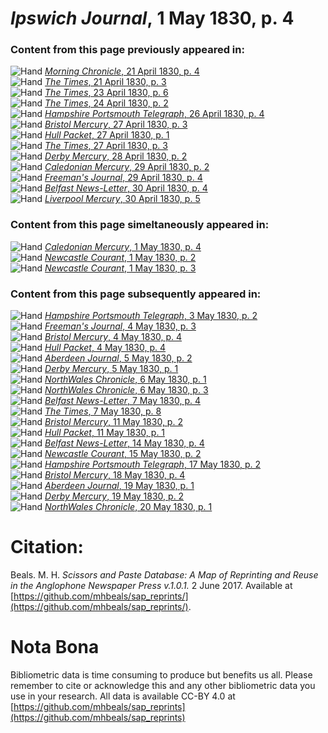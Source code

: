 # *Ipswich Journal*, 1 May 1830, p. 4  
  
### Content from this page previously appeared in:  
![Hand](http://scissorsandpaste.net/wp-content/uploads/2017/06/smallhandpointer.png) [*Morning Chronicle*, 21 April 1830, p. 4](https://mhbeals.github.io/sap_html/Morning-Chronicle/Morning-Chronicle-21-April-1830-p-4)  
![Hand](http://scissorsandpaste.net/wp-content/uploads/2017/06/smallhandpointer.png) [*The Times*, 21 April 1830, p. 3](https://mhbeals.github.io/sap_html/The-Times/The-Times-21-April-1830-p-3)  
![Hand](http://scissorsandpaste.net/wp-content/uploads/2017/06/smallhandpointer.png) [*The Times*, 23 April 1830, p. 6](https://mhbeals.github.io/sap_html/The-Times/The-Times-23-April-1830-p-6)  
![Hand](http://scissorsandpaste.net/wp-content/uploads/2017/06/smallhandpointer.png) [*The Times*, 24 April 1830, p. 2](https://mhbeals.github.io/sap_html/The-Times/The-Times-24-April-1830-p-2)  
![Hand](http://scissorsandpaste.net/wp-content/uploads/2017/06/smallhandpointer.png) [*Hampshire Portsmouth Telegraph*, 26 April 1830, p. 4](https://mhbeals.github.io/sap_html/Hampshire-Portsmouth-Telegraph/Hampshire-Portsmouth-Telegraph-26-April-1830-p-4)  
![Hand](http://scissorsandpaste.net/wp-content/uploads/2017/06/smallhandpointer.png) [*Bristol Mercury*, 27 April 1830, p. 3](https://mhbeals.github.io/sap_html/Bristol-Mercury/Bristol-Mercury-27-April-1830-p-3)  
![Hand](http://scissorsandpaste.net/wp-content/uploads/2017/06/smallhandpointer.png) [*Hull Packet*, 27 April 1830, p. 1](https://mhbeals.github.io/sap_html/Hull-Packet/Hull-Packet-27-April-1830-p-1)  
![Hand](http://scissorsandpaste.net/wp-content/uploads/2017/06/smallhandpointer.png) [*The Times*, 27 April 1830, p. 3](https://mhbeals.github.io/sap_html/The-Times/The-Times-27-April-1830-p-3)  
![Hand](http://scissorsandpaste.net/wp-content/uploads/2017/06/smallhandpointer.png) [*Derby Mercury*, 28 April 1830, p. 2](https://mhbeals.github.io/sap_html/Derby-Mercury/Derby-Mercury-28-April-1830-p-2)  
![Hand](http://scissorsandpaste.net/wp-content/uploads/2017/06/smallhandpointer.png) [*Caledonian Mercury*, 29 April 1830, p. 2](https://mhbeals.github.io/sap_html/Caledonian-Mercury/Caledonian-Mercury-29-April-1830-p-2)  
![Hand](http://scissorsandpaste.net/wp-content/uploads/2017/06/smallhandpointer.png) [*Freeman's Journal*, 29 April 1830, p. 4](https://mhbeals.github.io/sap_html/Freeman's-Journal/Freeman's-Journal-29-April-1830-p-4)  
![Hand](http://scissorsandpaste.net/wp-content/uploads/2017/06/smallhandpointer.png) [*Belfast News-Letter*, 30 April 1830, p. 4](https://mhbeals.github.io/sap_html/Belfast-News-Letter/Belfast-News-Letter-30-April-1830-p-4)  
![Hand](http://scissorsandpaste.net/wp-content/uploads/2017/06/smallhandpointer.png) [*Liverpool Mercury*, 30 April 1830, p. 5](https://mhbeals.github.io/sap_html/Liverpool-Mercury/Liverpool-Mercury-30-April-1830-p-5)  
  
### Content from this page simeltaneously appeared in:  
![Hand](http://scissorsandpaste.net/wp-content/uploads/2017/06/smallhandpointer.png) [*Caledonian Mercury*, 1 May 1830, p. 4](https://mhbeals.github.io/sap_html/Caledonian-Mercury/Caledonian-Mercury-1-May-1830-p-4)  
![Hand](http://scissorsandpaste.net/wp-content/uploads/2017/06/smallhandpointer.png) [*Newcastle Courant*, 1 May 1830, p. 2](https://mhbeals.github.io/sap_html/Newcastle-Courant/Newcastle-Courant-1-May-1830-p-2)  
![Hand](http://scissorsandpaste.net/wp-content/uploads/2017/06/smallhandpointer.png) [*Newcastle Courant*, 1 May 1830, p. 3](https://mhbeals.github.io/sap_html/Newcastle-Courant/Newcastle-Courant-1-May-1830-p-3)  
  
### Content from this page subsequently appeared in:  
![Hand](http://scissorsandpaste.net/wp-content/uploads/2017/06/smallhandpointer.png) [*Hampshire Portsmouth Telegraph*, 3 May 1830, p. 2](https://mhbeals.github.io/sap_html/Hampshire-Portsmouth-Telegraph/Hampshire-Portsmouth-Telegraph-3-May-1830-p-2)  
![Hand](http://scissorsandpaste.net/wp-content/uploads/2017/06/smallhandpointer.png) [*Freeman's Journal*, 4 May 1830, p. 3](https://mhbeals.github.io/sap_html/Freeman's-Journal/Freeman's-Journal-4-May-1830-p-3)  
![Hand](http://scissorsandpaste.net/wp-content/uploads/2017/06/smallhandpointer.png) [*Bristol Mercury*, 4 May 1830, p. 4](https://mhbeals.github.io/sap_html/Bristol-Mercury/Bristol-Mercury-4-May-1830-p-4)  
![Hand](http://scissorsandpaste.net/wp-content/uploads/2017/06/smallhandpointer.png) [*Hull Packet*, 4 May 1830, p. 4](https://mhbeals.github.io/sap_html/Hull-Packet/Hull-Packet-4-May-1830-p-4)  
![Hand](http://scissorsandpaste.net/wp-content/uploads/2017/06/smallhandpointer.png) [*Aberdeen Journal*, 5 May 1830, p. 2](https://mhbeals.github.io/sap_html/Aberdeen-Journal/Aberdeen-Journal-5-May-1830-p-2)  
![Hand](http://scissorsandpaste.net/wp-content/uploads/2017/06/smallhandpointer.png) [*Derby Mercury*, 5 May 1830, p. 1](https://mhbeals.github.io/sap_html/Derby-Mercury/Derby-Mercury-5-May-1830-p-1)  
![Hand](http://scissorsandpaste.net/wp-content/uploads/2017/06/smallhandpointer.png) [*NorthWales Chronicle*, 6 May 1830, p. 1](https://mhbeals.github.io/sap_html/NorthWales-Chronicle/NorthWales-Chronicle-6-May-1830-p-1)  
![Hand](http://scissorsandpaste.net/wp-content/uploads/2017/06/smallhandpointer.png) [*NorthWales Chronicle*, 6 May 1830, p. 3](https://mhbeals.github.io/sap_html/NorthWales-Chronicle/NorthWales-Chronicle-6-May-1830-p-3)  
![Hand](http://scissorsandpaste.net/wp-content/uploads/2017/06/smallhandpointer.png) [*Belfast News-Letter*, 7 May 1830, p. 4](https://mhbeals.github.io/sap_html/Belfast-News-Letter/Belfast-News-Letter-7-May-1830-p-4)  
![Hand](http://scissorsandpaste.net/wp-content/uploads/2017/06/smallhandpointer.png) [*The Times*, 7 May 1830, p. 8](https://mhbeals.github.io/sap_html/The-Times/The-Times-7-May-1830-p-8)  
![Hand](http://scissorsandpaste.net/wp-content/uploads/2017/06/smallhandpointer.png) [*Bristol Mercury*, 11 May 1830, p. 2](https://mhbeals.github.io/sap_html/Bristol-Mercury/Bristol-Mercury-11-May-1830-p-2)  
![Hand](http://scissorsandpaste.net/wp-content/uploads/2017/06/smallhandpointer.png) [*Hull Packet*, 11 May 1830, p. 1](https://mhbeals.github.io/sap_html/Hull-Packet/Hull-Packet-11-May-1830-p-1)  
![Hand](http://scissorsandpaste.net/wp-content/uploads/2017/06/smallhandpointer.png) [*Belfast News-Letter*, 14 May 1830, p. 4](https://mhbeals.github.io/sap_html/Belfast-News-Letter/Belfast-News-Letter-14-May-1830-p-4)  
![Hand](http://scissorsandpaste.net/wp-content/uploads/2017/06/smallhandpointer.png) [*Newcastle Courant*, 15 May 1830, p. 2](https://mhbeals.github.io/sap_html/Newcastle-Courant/Newcastle-Courant-15-May-1830-p-2)  
![Hand](http://scissorsandpaste.net/wp-content/uploads/2017/06/smallhandpointer.png) [*Hampshire Portsmouth Telegraph*, 17 May 1830, p. 2](https://mhbeals.github.io/sap_html/Hampshire-Portsmouth-Telegraph/Hampshire-Portsmouth-Telegraph-17-May-1830-p-2)  
![Hand](http://scissorsandpaste.net/wp-content/uploads/2017/06/smallhandpointer.png) [*Bristol Mercury*, 18 May 1830, p. 4](https://mhbeals.github.io/sap_html/Bristol-Mercury/Bristol-Mercury-18-May-1830-p-4)  
![Hand](http://scissorsandpaste.net/wp-content/uploads/2017/06/smallhandpointer.png) [*Aberdeen Journal*, 19 May 1830, p. 1](https://mhbeals.github.io/sap_html/Aberdeen-Journal/Aberdeen-Journal-19-May-1830-p-1)  
![Hand](http://scissorsandpaste.net/wp-content/uploads/2017/06/smallhandpointer.png) [*Derby Mercury*, 19 May 1830, p. 2](https://mhbeals.github.io/sap_html/Derby-Mercury/Derby-Mercury-19-May-1830-p-2)  
![Hand](http://scissorsandpaste.net/wp-content/uploads/2017/06/smallhandpointer.png) [*NorthWales Chronicle*, 20 May 1830, p. 1](https://mhbeals.github.io/sap_html/NorthWales-Chronicle/NorthWales-Chronicle-20-May-1830-p-1)  


# Citation: 

Beals. M. H. *Scissors and Paste Database: A Map of Reprinting and Reuse in the Anglophone Newspaper Press v.1.0.1.* 2 June 2017. Available at [https://github.com/mhbeals/sap_reprints/](https://github.com/mhbeals/sap_reprints/). 

# Nota Bona

Bibliometric data is time consuming to produce but benefits us all. Please remember to cite or acknowledge this and any other bibliometric data you use in your research. All data is available CC-BY 4.0 at [https://github.com/mhbeals/sap_reprints](https://github.com/mhbeals/sap_reprints)